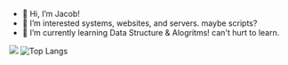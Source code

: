 - 👋 Hi, I’m Jacob!
- 👀 I’m interested systems, websites, and servers. maybe scripts?
- 🌱 I’m currently learning Data Structure & Alogritms! can't hurt to learn.
<!---
jsacob/jsacob is a ✨ special ✨ repository because its `README.md` (this file) appears on your GitHub profile.
You can click the Preview link to take a look at your changes.
--->
![](https://leetcard.jacoblin.cool/jsacob?cache=0) ![Top Langs](https://github-readme-stats.vercel.app/api/top-langs/?username=jsacob&hide_progress=true)
